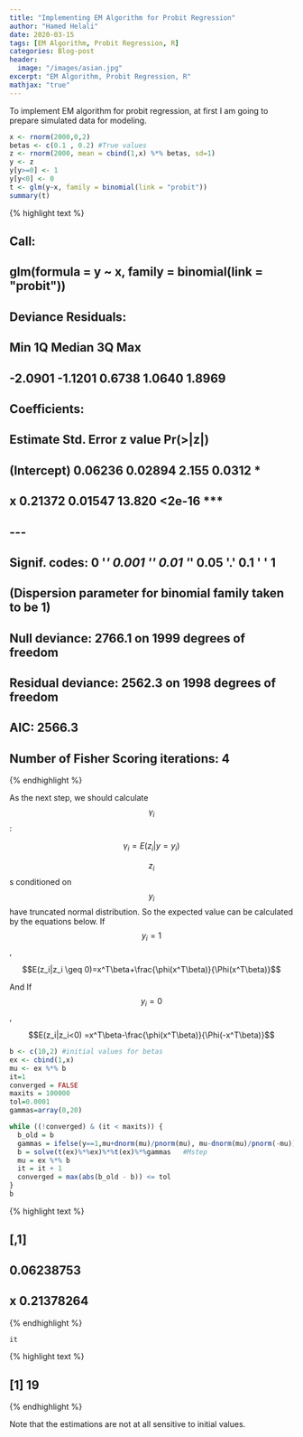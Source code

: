 ```yaml
---
title: "Implementing EM Algorithm for Probit Regression"
author: "Hamed Helali"
date: 2020-03-15
tags: [EM Algorithm, Probit Regression, R]
categories: Blog-post
header:
  image: "/images/asian.jpg"
excerpt: "EM Algorithm, Probit Regression, R"
mathjax: "true"
---
```


To implement EM algorithm for probit regression, at first I am going to prepare simulated data for modeling.

```r
x <- rnorm(2000,0,2)
betas <- c(0.1 , 0.2) #True values
z <- rnorm(2000, mean = cbind(1,x) %*% betas, sd=1)
y <- z
y[y>=0] <- 1
y[y<0] <- 0
t <- glm(y~x, family = binomial(link = "probit"))
summary(t)
```



{% highlight text %}
## 
## Call:
## glm(formula = y ~ x, family = binomial(link = "probit"))
## 
## Deviance Residuals: 
##     Min       1Q   Median       3Q      Max  
## -2.0901  -1.1201   0.6738   1.0640   1.8969  
## 
## Coefficients:
##             Estimate Std. Error z value Pr(>|z|)    
## (Intercept)  0.06236    0.02894   2.155   0.0312 *  
## x            0.21372    0.01547  13.820   <2e-16 ***
## ---
## Signif. codes:  0 '***' 0.001 '**' 0.01 '*' 0.05 '.' 0.1 ' ' 1
## 
## (Dispersion parameter for binomial family taken to be 1)
## 
##     Null deviance: 2766.1  on 1999  degrees of freedom
## Residual deviance: 2562.3  on 1998  degrees of freedom
## AIC: 2566.3
## 
## Number of Fisher Scoring iterations: 4
{% endhighlight %}

As the next step, we should calculate $$\gamma_i$$:

$$\gamma_i=E(z_i|y=y_i)$$

$$z_i$$s conditioned on $$y_i$$ have truncated normal distribution. So the expected value can be calculated by the equations below. If $$y_i=1$$,

$$E(z_i|z_i \geq 0)=x^T\beta+\frac{\phi(x^T\beta)}{\Phi(x^T\beta)}$$

And If $$y_i=0$$,

$$E(z_i|z_i<0) =x^T\beta-\frac{\phi(x^T\beta)}{\Phi(-x^T\beta)}$$


```r
b <- c(10,2) #initial values for betas
ex <- cbind(1,x)
mu <- ex %*% b
it=1
converged = FALSE
maxits = 100000
tol=0.0001
gammas=array(0,20)

while ((!converged) & (it < maxits)) {
  b_old = b
  gammas = ifelse(y==1,mu+dnorm(mu)/pnorm(mu), mu-dnorm(mu)/pnorm(-mu)) #E-step
  b = solve(t(ex)%*%ex)%*%t(ex)%*%gammas   #Mstep
  mu = ex %*% b
  it = it + 1
  converged = max(abs(b_old - b)) <= tol
}
b
```



{% highlight text %}
##         [,1]
##   0.06238753
## x 0.21378264
{% endhighlight %}



```r
it
```



{% highlight text %}
## [1] 19
{% endhighlight %}

Note that the estimations are not at all sensitive to initial values.
